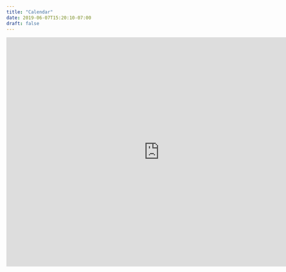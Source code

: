 ```yaml
---
title: "Calendar"
date: 2019-06-07T15:20:10-07:00
draft: false
---
```


<iframe src="https://calendar.google.com/calendar/embed?src=cscwwu%40gmail.com&ctz=America%2FLos_Angeles" style="border: 0" width="800" height="600" frameborder="0" scrolling="no"></iframe>
